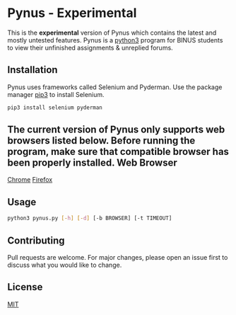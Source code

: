 # Pynus - Experimental
This is the **experimental** version of Pynus which contains the latest and mostly untested features. Pynus is a [python3](https://wiki.python.org/moin/BeginnersGuide) program for BINUS students to view their unfinished assignments & unreplied forums.

## Installation
Pynus uses frameworks called Selenium and Pyderman. Use the package manager [pip3](https://pip.pypa.io/en/stable/) to install Selenium.

```bash
pip3 install selenium pyderman
```
The current version of Pynus only supports web browsers listed below. Before running the program, make sure that compatible browser has been properly installed.
Web Browser
-------------
[Chrome](https://www.google.com/chrome/)
[Firefox](https://www.mozilla.org/en-US/firefox/new/)

## Usage

```bash
python3 pynus.py [-h] [-d] [-b BROWSER] [-t TIMEOUT]
```

## Contributing
Pull requests are welcome. For major changes, please open an issue first to discuss what you would like to change.

## License
[MIT](https://github.com/Fukji/Pynus/blob/main/license.txt)
